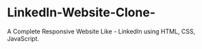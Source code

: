# LinkedIn-Website-Clone-
A Complete Responsive Website Like - LinkedIn using HTML, CSS, JavaScript. 
